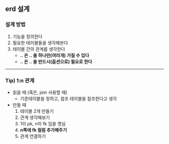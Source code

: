 ## erd 설계

### 설계 방법

1. 기능을 정의한다
2. 필요한 테이블들을 생각해본다
3. 테이블 간의 관계를 생각한다
   - **.. 은 .. 을 하나만(여러개) 가질 수 있다**
   - **.. 은 .. 을 반드시(옵션으로) 필요로 한다**

---

### Tip) 1:n 관계

- 읽을 때 (혹은, join 사용할 때)
  - 기준테이블을 정하고, 참조 테이블을 참조한다고 생각
- 만들 때
  1. 테이블 2개 만들기
  2. 관계 생각해보기
  3. 1이 pk, n이 fk 임을 명심
  4. **n쪽에 fk 컬럼 추가해주기**
  5. 관계 연결하기









